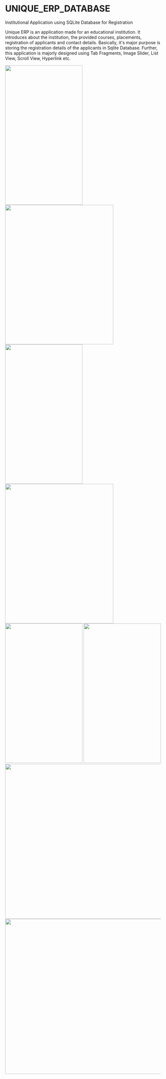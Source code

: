 # UNIQUE_ERP_DATABASE
Institutional Application using SQLite Database for Registration


Unique ERP is an application made for an educational institution. It introduces about the institution, the provided courses, placements, registration of applicants and  contact details. Basically, it's major purpose is  storing the registration details of the applicants in Sqlite Database. Further, this application is majorly designed using Tab Fragments, Image Slider, List View, Scroll View, Hyperlink etc.




<img src="https://user-images.githubusercontent.com/88586411/129014455-fdbe693e-4350-42e3-9087-ba7137afd870.jpeg" width="250" height="450" />
<img src="https://user-images.githubusercontent.com/88586411/129014467-22f5d823-c638-44c3-875e-8a9e44955fad.jpeg" width="350" height="450" />
<img src="https://user-images.githubusercontent.com/88586411/129014486-800a18a6-55af-44fc-87df-14defb3caafe.jpeg" width="250" height="450" />
<img src="https://user-images.githubusercontent.com/88586411/129014503-4886e4fc-d756-4f65-b39a-59a426e37933.jpeg" width="350" height="450" />
<img src="https://user-images.githubusercontent.com/88586411/129014519-f4476c4f-dacb-4ce6-a125-394fb9905902.jpeg" width="250" height="450" />
<img src="https://user-images.githubusercontent.com/88586411/129014537-1ddd65cf-28a6-4872-aff2-bcdefeab7491.jpeg" width="250" height="450" />
<img src="https://user-images.githubusercontent.com/88586411/129014568-06487835-aa5a-440d-bf85-8c10125cc033.jpeg" width="800" height="500" />
<img src="https://user-images.githubusercontent.com/88586411/129014588-9a0b877c-27c6-46bd-9b0d-aa506d53328c.jpeg" width="800" height="500" />


